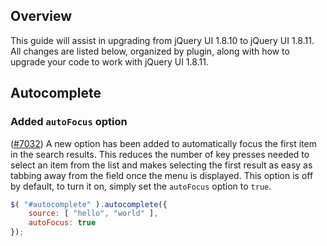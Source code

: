 <script>{
	"title": "jQuery UI 1.8.11 Upgrade Guide",
	"toc": true
}</script>

## Overview

This guide will assist in upgrading from jQuery UI 1.8.10 to jQuery UI 1.8.11.
All changes are listed below, organized by plugin, along with how to upgrade
your code to work with jQuery UI 1.8.11.

## Autocomplete

### Added `autoFocus` option

([#7032](http://bugs.jqueryui.com/ticket/7032))
A new option has been added to automatically focus the first item in the search
results. This reduces the number of key presses needed to select an item from
the list and makes selecting the first result as easy as tabbing away from the
field once the menu is displayed. This option is off by default, to turn it on,
simply set the `autoFocus` option to `true`.

```js
$( "#autocomplete" ).autocomplete({
	source: [ "hello", "world" ],
	autoFocus: true
});
```
